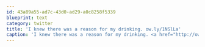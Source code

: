 ```yaml
---
id: 43a89a55-ad7c-43d0-ad29-a0c8258f5339
blueprint: text
category: twitter
title: 'I knew there was a reason for my drinking. ow.ly/1NSlLa'
caption: 'I knew there was a reason for my drinking. <a href="http://ow.ly/1NSlLa" title="http://ow.ly/1NSlLa" class="link link_untco">ow.ly/1NSlLa</a>'
---
```

